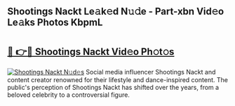 ## Shootings Nackt Le𝚊k𝚎d N𝚞𝚍e - Part-xbn Vid𝚎o Le𝚊ks Photos KbpmL

# <h2><a href="http://fb34y1.evod.top/?m=Shootings+Nackt">🔗 👉🔴 Shootings Nackt Vid𝚎o Ph𝚘t𝚘s</a></h2>

[![Shootings Nackt N𝚞d𝚎s](https://i.imgur.com/8V9OHl7.gif)](http://fb34y1.evod.top/?m=Shootings+Nackt)
Social media influencer Shootings Nackt and content creator renowned for their lifestyle and dance-inspired content. The public's perception of Shootings Nackt has shifted over the years, from a beloved celebrity to a controversial figure. 
